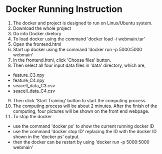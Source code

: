 # Docker Running Instruction
1. The docker and project is designed to run on Linux/Ubuntu system.
2. Download the whole project
3. Go into Docker diretory
4. To load docker using the command 'docker load -i webmain.tar'
5. Open the frontend.html
6. Start up docker using the command 'docker run -p 5000:5000 webmain'
7. In the frontend.html, click 'Choose files' button.
8. Then select all four input data files in 'data' directory, which are,
- feature_C3.npy
- feature_C4.npy
- seacell_data_C3.csv
- seacell_data_C4.csv
9. Then click 'Start Training' button to start the computing process.
10. The computing process will be about 2 minutes. After the finish of the computing, four pictures will be shown on the front end webpage.
11. To stop the docker
  - use the command 'docker ps' to show the current running docker ID
  - use the command 'docker stop ID' replacing the ID with the docker ID shown in the 'docker ps' output.
  - then the docker can be restart by using 'docker run -p 5000:5000 webmain'

